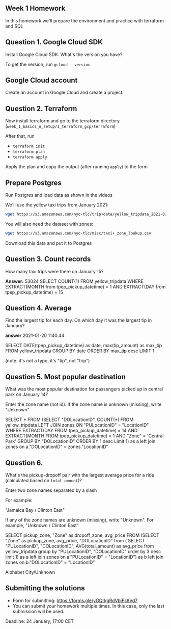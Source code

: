 ## Week 1 Homework

In this homework we'll prepare the environment 
and practice with terraform and SQL

## Question 1. Google Cloud SDK

Install Google Cloud SDK. What's the version you have? 

To get the version, run `gcloud --version`

## Google Cloud account 

Create an account in Google Cloud and create a project.


## Question 2. Terraform 

Now install terraform and go to the terraform directory (`week_1_basics_n_setup/1_terraform_gcp/terraform`)

After that, run

* `terraform init`
* `terraform plan`
* `terraform apply` 

Apply the plan and copy the output (after running `apply`) to the form

## Prepare Postgres 

Run Postgres and load data as shown in the videos

We'll use the yellow taxi trips from January 2021:

```bash
wget https://s3.amazonaws.com/nyc-tlc/trip+data/yellow_tripdata_2021-01.csv
```

You will also need the dataset with zones:

```bash 
wget https://s3.amazonaws.com/nyc-tlc/misc/taxi+_zone_lookup.csv
```

Download this data and put it to Postgres

## Question 3. Count records 

How many taxi trips were there on January 15?

**Answer:** 53024
SELECT COUNT(1) FROM yellow_tripdata WHERE EXTRACT(MONTH from tpep_pickup_datetime) = 1 AND EXTRACT(DAY from tpep_pickup_datetime) = 15

## Question 4. Average

Find the largest tip for each day. 
On which day it was the largest tip in January?

**answer** 2021-01-20 1140.44 

SELECT DATE(tpep_pickup_datetime) as date, max(tip_amount) as max_tip 
FROM yellow_tripdata 
GROUP BY date 
ORDER BY max_tip desc 
LIMIT 1

(note: it's not a typo, it's "tip", not "trip")

## Question 5. Most popular destination

What was the most popular destination for passengers picked up 
in central park on January 14?

Enter the zone name (not id). If the zone name is unknown (missing), write "Unknown" 

SELECT * FROM
(SELECT "DOLocationID", COUNT(*)
FROM yellow_tripdata
LEFT JOIN zones ON "PULocationID" = "LocationID"
WHERE EXTRACT(DAY FROM tpep_pickup_datetime) = 14 AND EXTRACT(MONTH FROM tpep_pickup_datetime) = 1 AND "Zone" = 'Central Park'
GROUP BY "DOLocationID"
ORDER BY 1 desc
Limit 1) as a
left join zones on a."DOLocationID" = zones."LocationID"

## Question 6. 

What's the pickup-dropoff pair with the largest 
average price for a ride (calculated based on `total_amount`)?

Enter two zone names separated by a slash

For example:

"Jamaica Bay / Clinton East"

If any of the zone names are unknown (missing), write "Unknown". For example, "Unknown / Clinton East". 

SELECT pickup_zone, "Zone" as dropoff_zone, avg_price
FROM (SELECT "Zone" as pickup_zone, avg_price, "DOLocationID"
	from (
		SELECT "PULocationID", "DOLocationID", AVG(total_amount) as avg_price
		from yellow_tripdata
		group by "PULocationID", "DOLocationID"
		order by 3 desc
		limit 1) as a
	left join zones on a."PULocationID" = "LocationID") as b
left join zones on b."DOLocationID" = "LocationID"

Alphabet City/Unknown


## Submitting the solutions

* Form for submitting: https://forms.gle/yGQrkgRdVbiFs8Vd7
* You can submit your homework multiple times. In this case, only the last submission will be used. 

Deadline: 24 January, 17:00 CET

